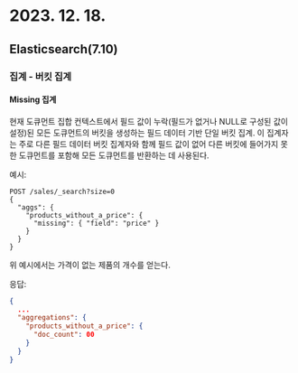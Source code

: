 # 2023. 12. 18.

## Elasticsearch(7.10)

### 집계 - 버킷 집계

#### Missing 집계

현재 도큐먼트 집합 컨텍스트에서 필드 값이 누락(필드가 없거나 NULL로 구성된 값이 설정)된 모든 도큐먼트의 버킷을 생성하는 필드 데이터 기반 단일 버킷 집계. 이 집계자는 주로 다른 필드 데이터 버킷 집계자와 함께 필드 값이 없어 다른 버킷에 들어가지 못한 도큐먼트를 포함해 모든 도큐먼트를 반환하는 데 사용된다.

예시:

```http
POST /sales/_search?size=0
{
  "aggs": {
    "products_without_a_price": {
      "missing": { "field": "price" }
    }
  }
}
```

위 예시에서는 가격이 없는 제품의 개수를 얻는다.

응답:

```json
{
  ...
  "aggregations": {
    "products_without_a_price": {
      "doc_count": 00
    }
  }
}
```

